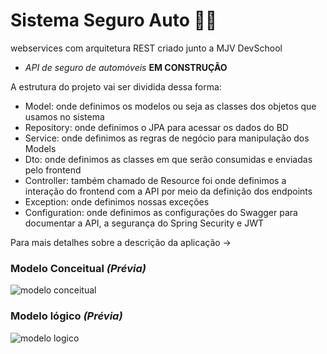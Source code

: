 # Sistema Seguro Auto :technologist:
webservices com arquitetura REST criado junto a MJV DevSchool 
* *API de seguro de automóveis*  **EM CONSTRUÇÃO**

A estrutura do projeto vai ser dividida dessa forma:
* Model: onde definimos os modelos ou seja as classes dos objetos que usamos no sistema
* Repository: onde definimos o JPA para acessar os dados do BD
* Service: onde definimos as regras de negócio para manipulação dos Models
* Dto: onde definimos as classes em que serão consumidas e enviadas pelo frontend
* Controller: também chamado de Resource foi onde definimos a interação do frontend com a API por meio da definição dos endpoints
* Exception: onde definimos nossas exceções
* Configuration: onde definimos as configurações do Swagger para documentar a API, a segurança do Spring Security e JWT

Para mais detalhes sobre a descrição da aplicação -> 
### Modelo Conceitual *(Prévia)*
![modelo conceitual](https://user-images.githubusercontent.com/77558941/119410286-ff6be000-bcbe-11eb-856c-bdbb35bfe5c4.png)
### Modelo lógico *(Prévia)*
![modelo logico](https://user-images.githubusercontent.com/77558941/119409993-7f457a80-bcbe-11eb-91c4-4c399e6710d1.png)
